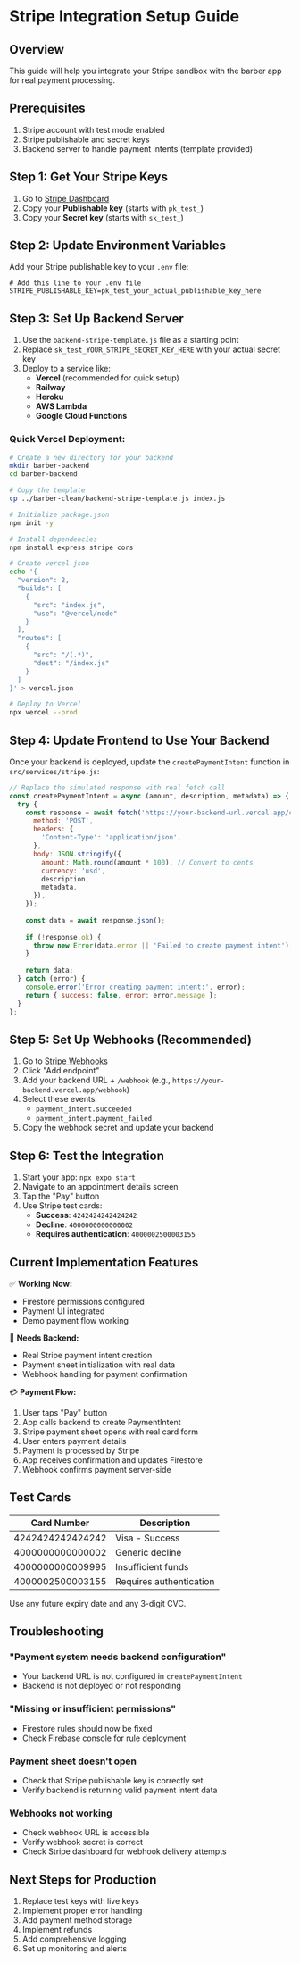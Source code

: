 # Stripe Integration Setup Guide

## Overview
This guide will help you integrate your Stripe sandbox with the barber app for real payment processing.

## Prerequisites
1. Stripe account with test mode enabled
2. Stripe publishable and secret keys
3. Backend server to handle payment intents (template provided)

## Step 1: Get Your Stripe Keys

1. Go to [Stripe Dashboard](https://dashboard.stripe.com/test/apikeys)
2. Copy your **Publishable key** (starts with `pk_test_`)
3. Copy your **Secret key** (starts with `sk_test_`)

## Step 2: Update Environment Variables

Add your Stripe publishable key to your `.env` file:

```env
# Add this line to your .env file
STRIPE_PUBLISHABLE_KEY=pk_test_your_actual_publishable_key_here
```

## Step 3: Set Up Backend Server

1. Use the `backend-stripe-template.js` file as a starting point
2. Replace `sk_test_YOUR_STRIPE_SECRET_KEY_HERE` with your actual secret key
3. Deploy to a service like:
   - **Vercel** (recommended for quick setup)
   - **Railway**
   - **Heroku**
   - **AWS Lambda**
   - **Google Cloud Functions**

### Quick Vercel Deployment:
```bash
# Create a new directory for your backend
mkdir barber-backend
cd barber-backend

# Copy the template
cp ../barber-clean/backend-stripe-template.js index.js

# Initialize package.json
npm init -y

# Install dependencies
npm install express stripe cors

# Create vercel.json
echo '{
  "version": 2,
  "builds": [
    {
      "src": "index.js",
      "use": "@vercel/node"
    }
  ],
  "routes": [
    {
      "src": "/(.*)",
      "dest": "/index.js"
    }
  ]
}' > vercel.json

# Deploy to Vercel
npx vercel --prod
```

## Step 4: Update Frontend to Use Your Backend

Once your backend is deployed, update the `createPaymentIntent` function in `src/services/stripe.js`:

```javascript
// Replace the simulated response with real fetch call
const createPaymentIntent = async (amount, description, metadata) => {
  try {
    const response = await fetch('https://your-backend-url.vercel.app/create-payment-intent', {
      method: 'POST',
      headers: {
        'Content-Type': 'application/json',
      },
      body: JSON.stringify({
        amount: Math.round(amount * 100), // Convert to cents
        currency: 'usd',
        description,
        metadata,
      }),
    });
    
    const data = await response.json();
    
    if (!response.ok) {
      throw new Error(data.error || 'Failed to create payment intent');
    }
    
    return data;
  } catch (error) {
    console.error('Error creating payment intent:', error);
    return { success: false, error: error.message };
  }
};
```

## Step 5: Set Up Webhooks (Recommended)

1. Go to [Stripe Webhooks](https://dashboard.stripe.com/test/webhooks)
2. Click "Add endpoint"
3. Add your backend URL + `/webhook` (e.g., `https://your-backend.vercel.app/webhook`)
4. Select these events:
   - `payment_intent.succeeded`
   - `payment_intent.payment_failed`
5. Copy the webhook secret and update your backend

## Step 6: Test the Integration

1. Start your app: `npx expo start`
2. Navigate to an appointment details screen
3. Tap the "Pay" button
4. Use Stripe test cards:
   - **Success**: `4242424242424242`
   - **Decline**: `4000000000000002`
   - **Requires authentication**: `4000002500003155`

## Current Implementation Features

✅ **Working Now:**
- Firestore permissions configured
- Payment UI integrated
- Demo payment flow working

🚧 **Needs Backend:**
- Real Stripe payment intent creation
- Payment sheet initialization with real data
- Webhook handling for payment confirmation

💳 **Payment Flow:**
1. User taps "Pay" button
2. App calls backend to create PaymentIntent
3. Stripe payment sheet opens with real card form
4. User enters payment details
5. Payment is processed by Stripe
6. App receives confirmation and updates Firestore
7. Webhook confirms payment server-side

## Test Cards

| Card Number | Description |
|-------------|-------------|
| 4242424242424242 | Visa - Success |
| 4000000000000002 | Generic decline |
| 4000000000009995 | Insufficient funds |
| 4000002500003155 | Requires authentication |

Use any future expiry date and any 3-digit CVC.

## Troubleshooting

### "Payment system needs backend configuration"
- Your backend URL is not configured in `createPaymentIntent`
- Backend is not deployed or not responding

### "Missing or insufficient permissions"
- Firestore rules should now be fixed
- Check Firebase console for rule deployment

### Payment sheet doesn't open
- Check that Stripe publishable key is correctly set
- Verify backend is returning valid payment intent data

### Webhooks not working
- Check webhook URL is accessible
- Verify webhook secret is correct
- Check Stripe dashboard for webhook delivery attempts

## Next Steps for Production

1. Replace test keys with live keys
2. Implement proper error handling
3. Add payment method storage
4. Implement refunds
5. Add comprehensive logging
6. Set up monitoring and alerts
